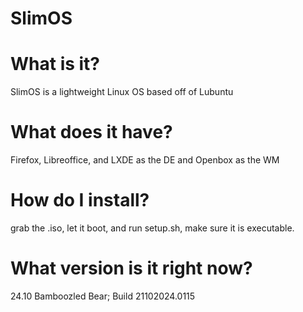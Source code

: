 # SlimOS
# What is it?
SlimOS is a lightweight Linux OS based off of Lubuntu
# What does it have?
Firefox, Libreoffice, and LXDE as the DE and Openbox as the WM
# How do I install?
grab the .iso, let it boot, and run setup.sh, make sure it is executable.
# What version is it right now?
24.10 Bamboozled Bear; Build 21102024.0115
